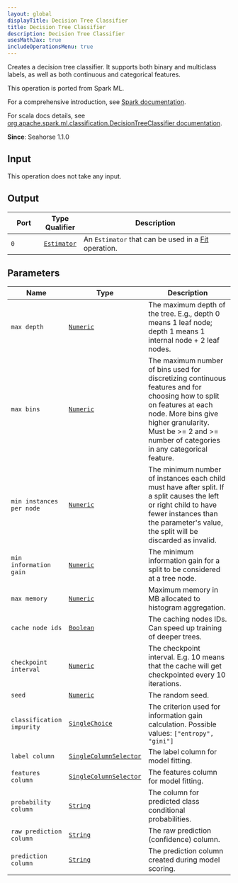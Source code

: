 ```yaml
---
layout: global
displayTitle: Decision Tree Classifier
title: Decision Tree Classifier
description: Decision Tree Classifier
usesMathJax: true
includeOperationsMenu: true
---
```

Creates a decision tree classifier.
It supports both binary and multiclass labels,
as well as both continuous and categorical features.

This operation is ported from Spark ML.


For a comprehensive introduction, see
<a target="_blank" href="https://spark.apache.org/docs/1.6.1/ml-classification-regression.html#decision-tree-classifier">Spark documentation</a>.


For scala docs details, see
<a target="_blank" href="https://spark.apache.org/docs/1.6.1/api/scala/index.html#org.apache.spark.ml.classification.DecisionTreeClassifier">org.apache.spark.ml.classification.DecisionTreeClassifier documentation</a>.

**Since**: Seahorse 1.1.0

## Input

This operation does not take any input.

## Output


<table>
<thead>
<tr>
<th style="width:15%">Port</th>
<th style="width:15%">Type Qualifier</th>
<th style="width:70%">Description</th>
</tr>
</thead>
<tbody>
    <tr><td><code>0</code></td><td><code><a href="../classes/estimator.html">Estimator</a></code></td><td>An <code>Estimator</code> that can be used in a <a href="fit.html">Fit</a> operation.</td></tr>
</tbody>
</table>


## Parameters


<table class="table">
<thead>
<tr>
<th style="width:15%">Name</th>
<th style="width:15%">Type</th>
<th style="width:70%">Description</th>
</tr>
</thead>
<tbody>

<tr>
<td><code>max depth</code></td>
<td><code><a href="../parameter_types.html#numeric">Numeric</a></code></td>
<td>The maximum depth of the tree. E.g., depth 0 means 1 leaf node; depth 1 means 1 internal node + 2 leaf nodes.</td>
</tr>

<tr>
<td><code>max bins</code></td>
<td><code><a href="../parameter_types.html#numeric">Numeric</a></code></td>
<td>The maximum number of bins used for discretizing continuous features and for choosing how to split on features at each node. More bins give higher granularity. Must be >= 2 and >= number of categories in any categorical feature.</td>
</tr>

<tr>
<td><code>min instances per node</code></td>
<td><code><a href="../parameter_types.html#numeric">Numeric</a></code></td>
<td>The minimum number of instances each child must have after split. If a split causes the left or right child to have fewer instances than the parameter's value, the split will be discarded as invalid.</td>
</tr>

<tr>
<td><code>min information gain</code></td>
<td><code><a href="../parameter_types.html#numeric">Numeric</a></code></td>
<td>The minimum information gain for a split to be considered at a tree node.</td>
</tr>

<tr>
<td><code>max memory</code></td>
<td><code><a href="../parameter_types.html#numeric">Numeric</a></code></td>
<td>Maximum memory in MB allocated to histogram aggregation.</td>
</tr>

<tr>
<td><code>cache node ids</code></td>
<td><code><a href="../parameter_types.html#boolean">Boolean</a></code></td>
<td>The caching nodes IDs. Can speed up training of deeper trees.</td>
</tr>

<tr>
<td><code>checkpoint interval</code></td>
<td><code><a href="../parameter_types.html#numeric">Numeric</a></code></td>
<td>The checkpoint interval. E.g. 10 means that the cache will get checkpointed
every 10 iterations.</td>
</tr>

<tr>
<td><code>seed</code></td>
<td><code><a href="../parameter_types.html#numeric">Numeric</a></code></td>
<td>The random seed.</td>
</tr>

<tr>
<td><code>classification impurity</code></td>
<td><code><a href="../parameter_types.html#single-choice">SingleChoice</a></code></td>
<td>The criterion used for information gain calculation. Possible values: <code>["entropy", "gini"]</code></td>
</tr>

<tr>
<td><code>label column</code></td>
<td><code><a href="../parameter_types.html#single-column-selector">SingleColumnSelector</a></code></td>
<td>The label column for model fitting.</td>
</tr>

<tr>
<td><code>features column</code></td>
<td><code><a href="../parameter_types.html#single-column-selector">SingleColumnSelector</a></code></td>
<td>The features column for model fitting.</td>
</tr>

<tr>
<td><code>probability column</code></td>
<td><code><a href="../parameter_types.html#string">String</a></code></td>
<td>The column for predicted class conditional probabilities.</td>
</tr>

<tr>
<td><code>raw prediction column</code></td>
<td><code><a href="../parameter_types.html#string">String</a></code></td>
<td>The raw prediction (confidence) column.</td>
</tr>

<tr>
<td><code>prediction column</code></td>
<td><code><a href="../parameter_types.html#string">String</a></code></td>
<td>The prediction column created during model scoring.</td>
</tr>

</tbody>
</table>

